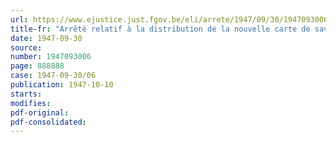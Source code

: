 ```yaml
---
url: https://www.ejustice.just.fgov.be/eli/arrete/1947/09/30/1947093006/justel
title-fr: "Arrêté relatif à la distribution de la nouvelle carte de savon et des nouveaux timbres spéciaux de savon"
date: 1947-09-30
source:
number: 1947093006
page: 888888
case: 1947-09-30/06
publication: 1947-10-10
starts:
modifies:
pdf-original:
pdf-consolidated:
---
```


